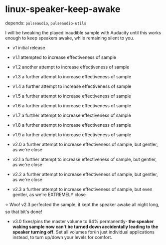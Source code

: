 # linux-speaker-keep-awake

depends: ``pulseaudio``, ``pulseaudio-utils``

I will be tweaking the played inaudible sample with Audacity until this works enough to keep speakers awake, while remaining silent to you.

- v1 initial release

- v1.1 attempted to increase effectiveness of sample

- v1.2 another attempt to increase effectiveness of sample

- v1.3 a further attempt to increase effectiveness of sample

- v1.4 a further attempt to increase effectiveness of sample

- v1.5 a further attempt to increase effectiveness of sample

- v1.6 a further attempt to increase effectiveness of sample

- v1.7 a further attempt to increase effectiveness of sample

- v1.8 a further attempt to increase effectiveness of sample

- v1.9 a further attempt to increase effectiveness of sample

- v2.0 a further attempt to increase effectiveness of sample, but gentler, as we're close

- v2.1 a further attempt to increase effectiveness of sample, but gentler, as we're close

- v2.2 a further attempt to increase effectiveness of sample, but gentler, as we're close

- v2.3 a further attempt to increase effectiveness of sample, but even gentler, as we're EXTREMELY close

⭐ Woo! v2.3 perfected the sample, it kept the speaker awake all night long, so that bit's done!

- v3.0 fixes/pins the master volume to 64% permanently- **the speaker waking sample now can't be turned down accidentally leading to the speaker turning off**. Set all volumes for/in just individual applications instead, to turn up/down your levels for comfort.
